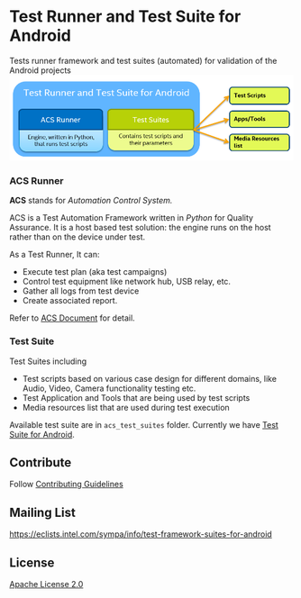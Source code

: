 # Test Runner and Test Suite for Android
Tests runner framework and test suites (automated) for validation of the Android projects 
![Overview](docs/img/overview.png)

### ACS Runner

**ACS** stands for *Automation Control System.*

ACS is a Test Automation Framework written in *Python* for Quality Assurance.
It is a host based test solution: the engine runs on the host rather than on the device under test.

As a Test Runner, It can:

* Execute test plan (aka test campaigns)
* Control test equipment like network hub, USB relay, etc.
* Gather all logs from test device
* Create associated report.

Refer to [ACS Document](docs/ACS.md) for detail.

### Test Suite

Test Suites including

* Test scripts based on various case design for different domains, like Audio, Video, Camera functionality testing etc.
* Test Application and Tools that are being used by test scripts
* Media resources list that are used during test execution

Available test suite are in `acs_test_suites` folder. Currently we have [Test Suite for Android](acs_test_suites/OTC/README.md).

## Contribute
Follow [Contributing Guidelines](CONTRIBUTING.md)

## Mailing List
https://eclists.intel.com/sympa/info/test-framework-suites-for-android

## License
[Apache License 2.0](LICENSE)
